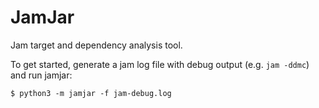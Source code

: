 JamJar
======

Jam target and dependency analysis tool.

To get started, generate a jam log file with debug output (e.g. `jam -ddmc`)
and run jamjar:

```
$ python3 -m jamjar -f jam-debug.log
```

